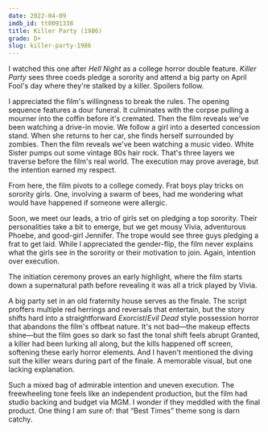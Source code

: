 ```yaml
---
date: 2022-04-09
imdb_id: tt0091338
title: Killer Party (1986)
grade: D+
slug: killer-party-1986
---
```


I watched this one after <span data-imdb-id="tt0082511">_Hell Night_</span> as a college horror double feature. _Killer Party_ sees three coeds pledge a sorority and attend a big party on April Fool's day where they're stalked by a killer. Spoilers follow.

<!-- end -->

I appreciated the film's willingness to break the rules. The opening sequence features a dour funeral. It culminates with the corpse pulling a mourner into the coffin before it's cremated. Then the film reveals we've been watching a drive-in movie. We follow a girl into a deserted concession stand. When she returns to her car, she finds herself surrounded by zombies. Then the film reveals we've been watching a music video. White Sister pumps out some vintage 80s hair rock. That's three layers we traverse before the film's real world. The execution may prove average, but the intention earned my respect.

From here, the film pivots to a college comedy. Frat boys play tricks on sorority girls. One, involving a swarm of bees, had me wondering what would have happened if someone were allergic.

Soon, we meet our leads, a trio of girls set on pledging a top sorority. Their personalities take a bit to emerge, but we get mousy Vivia, adventurous Phoebe, and good-girl Jennifer. The trope would see three guys pledging a frat to get laid. While I appreciated the gender-flip, the film never explains what the girls see in the sorority or their motivation to join. Again, intention over execution.

The initiation ceremony proves an early highlight, where the film starts down a supernatural path before revealing it was all a trick played by Vivia.

A big party set in an old fraternity house serves as the finale. The script proffers multiple red herrings and reversals that entertain, but the story shifts hard into a straightforward <span data-imdb-id="tt0070047">_Exorcist_</span>/<span data-imdb-id="tt0083907">_Evil Dead_</span> style possession horror that abandons the film's offbeat nature. It's not bad—the makeup effects shine—but the film goes so dark so fast the tonal shift feels abrupt Granted, a killer had been lurking all along, but the kills happened off screen, softening these early horror elements. And I haven't mentioned the diving suit the killer wears during part of the finale. A memorable visual, but one lacking explanation.

Such a mixed bag of admirable intention and uneven execution. The freewheeling tone feels like an independent production, but the film had studio backing and budget via MGM. I wonder if they meddled with the final product. One thing I am sure of: that “Best Times” theme song is darn catchy.